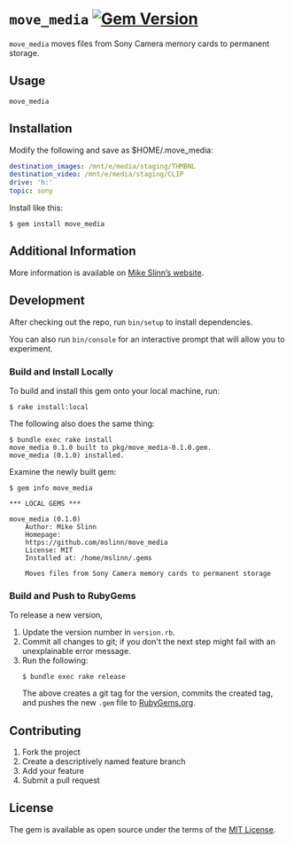 `move_media`
[![Gem Version](https://badge.fury.io/rb/move_media.svg)](https://badge.fury.io/rb/move_media)
===========

`move_media` moves files from Sony Camera memory cards to permanent storage.

## Usage

```
move_media
```


## Installation

Modify the following and save as $HOME/.move_media:

```yaml
destination_images: /mnt/e/media/staging/THMBNL
destination_video: /mnt/e/media/staging/CLIP
drive: 'h:'
topic: sony
```

Install like this:
```
$ gem install move_media
```

## Additional Information
More information is available on
[Mike Slinn&rsquo;s website](https://www.mslinn.com/av_studio/210-sony-a7iii.html).


## Development

After checking out the repo, run `bin/setup` to install dependencies.

You can also run `bin/console` for an interactive prompt that will allow you to experiment.


### Build and Install Locally
To build and install this gem onto your local machine, run:
```shell
$ rake install:local
```

The following also does the same thing:
```shell
$ bundle exec rake install
move_media 0.1.0 built to pkg/move_media-0.1.0.gem.
move_media (0.1.0) installed.
```

Examine the newly built gem:
```
$ gem info move_media

*** LOCAL GEMS ***

move_media (0.1.0)
    Author: Mike Slinn
    Homepage:
    https://github.com/mslinn/move_media
    License: MIT
    Installed at: /home/mslinn/.gems

    Moves files from Sony Camera memory cards to permanent storage
```


### Build and Push to RubyGems
To release a new version,
  1. Update the version number in `version.rb`.
  2. Commit all changes to git; if you don't the next step might fail with an unexplainable error message.
  3. Run the following:
     ```shell
     $ bundle exec rake release
     ```
     The above creates a git tag for the version, commits the created tag,
     and pushes the new `.gem` file to [RubyGems.org](https://rubygems.org).


## Contributing

1. Fork the project
2. Create a descriptively named feature branch
3. Add your feature
4. Submit a pull request


## License

The gem is available as open source under the terms of the [MIT License](https://opensource.org/licenses/MIT).
